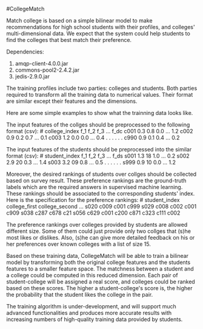 #CollegeMatch

Match college is based on a simple bilinear model to make recommendations for high school students with their profiles, and colleges' multi-dimensional data. We expect that the system could help students to find the colleges that best match their preference.

Dependencies:

1. amqp-client-4.0.0.jar
2. commons-pool2-2.4.2.jar
3. jedis-2.9.0.jar

The training profiles include two parties: colleges and students. Both parties required to transform all the training data to numerical values. Their format are similar except their features and the dimensions.

Here are some simple examples to show what the trainning data looks like.

The input features of the collges should be preprocessed to the following format (csv):
\# college_index f_1 f_2 f_3 ... f_dc
c001 0.3 0.8 0.0 ... 1.2
c002 0.9 0.2 0.7 ... 0.1
c003 1.2 0.0 0.0 ... 0.4
  .   .   .   .   .   .
c990 0.9 0.1 0.4 ... 0.2

The input features of the students should be preprocessed into the similar format (csv):
\# student_index f_1 f_2 f_3 ... f_ds
s001 1.3 18 1.0 ... 0.2
s002 2.9 20 0.3 ... 1.4
s003 3.2 09 0.8 ... 0.5
 .   .   .   .   .   .
s999 0.9 10 0.0 ... 1.2

Moreover, the desired rankings of students over collges should be collected based on survey result. These preference rankings are the ground-truth labels which are the required answers in supervised machine learning. These rankings should be associated to the corresponding students' index. Here is the specification for the preference rankings:
\# student_index college_first college_second ...
s020 c009 c001 c999
s029 c008 c002 c001 c909
s038 c287 c678 c21
s056 c629 c001 c200 c871 c323 c111 c002

The preference rankings over colleges provided by students are allowed different size. Some of them could just provide only two collges that (s)he most likes or dislikes. Also, (s)he can give more detailed feedback on his or her preferences over known colleges with a list of size 15. 


Based on these training data, CollegeMatch will be able to train a bilinear model by transforming both the original college features and the students features to a smaller feature space. The matchness between a student and a college could be computed in this reduced dimension. Each pair of student-college will be assigned a real score, and colleges could be ranked based on these scores. The higher a student-college's score is, the higher the probability that the student likes the college in the pair.

The training algorithm is under-development, and will support much advanced functionalities and produces more accurate results with increasing numbers of high-quality training data provided by students.
